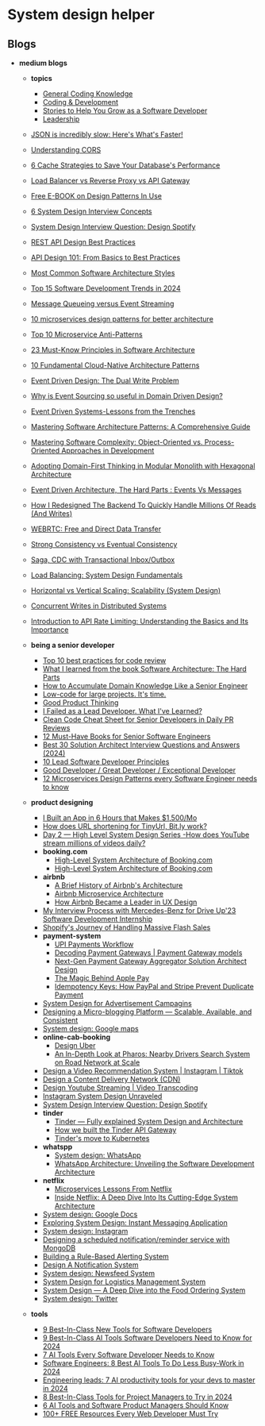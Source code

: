 # System design helper

## Blogs
- **medium blogs**
  - **topics**
    - [General Coding Knowledge](https://eddiebarth.medium.com/list/general-coding-knowledge-f2d429d4f0cd)
    - [Coding & Development](https://medium.com/@jscribes/list/coding-development-e360d380bb82)
    - [Stories to Help You Grow as a Software Developer](https://medium.com/@MediumStaff/list/stories-to-help-you-grow-as-a-software-developer-b1d913188c20)
    - [Leadership](https://eddiebarth.medium.com/list/leadership-0cc0d07e2706)

  - [JSON is incredibly slow: Here's What's Faster!](https://medium.com/data-science-community-srm/json-is-incredibly-slow-heres-what-s-faster-ca35d5aaf9e8)
  - [Understanding CORS](https://itnext.io/understanding-cors-4157bf640e11)
  - [6 Cache Strategies to Save Your Database's Performance](https://levelup.gitconnected.com/6-cache-strategies-to-save-your-databases-performance-762ed2cccfa8)
  - [Load Balancer vs Reverse Proxy vs API Gateway](https://medium.com/codenx/load-balancer-vs-reverse-proxy-vs-api-gateway-fcb79912abbf)
  - [Free E-BOOK on Design Patterns In Use](https://medium.com/@techworldwithmilan/how-to-select-a-design-pattern-567181b90e8c)
  - [6 System Design Interview Concepts](https://levelup.gitconnected.com/6-system-design-interview-concepts-1b1882506766)
  - [System Design Interview Question: Design Spotify](https://levelup.gitconnected.com/system-design-interview-question-design-spotify-4a8a79697dda)
  - [REST API Design Best Practices](https://medium.com/@techworldwithmilan/rest-api-design-best-practices-2eb5e749d428)
  - [API Design 101: From Basics to Best Practices](https://levelup.gitconnected.com/api-design-101-from-basics-to-best-practices-a0261cdf8886)
  - [Most Common Software Architecture Styles](https://medium.com/@techworldwithmilan/most-common-software-architecture-styles-86881d779683)
  - [Top 15 Software Development Trends in 2024](https://serokell.medium.com/top-15-software-development-trends-in-2024-5a4526653004)
  - [Message Queueing versus Event Streaming](https://azeynalli1990.medium.com/message-queueing-versus-event-streaming-ab5758dc88b3)
  - [10 microservices design patterns for better architecture](https://medium.com/capital-one-tech/10-microservices-design-patterns-for-better-architecture-befa810ca44e)
  - [Top 10 Microservice Anti-Patterns](https://blog.bitsrc.io/10-microservice-anti-patterns-278bcb7f385d)
  - [23 Must-Know Principles in Software Architecture](https://azeynalli1990.medium.com/23-must-know-principles-in-software-architecture-62d1cf73df7c)
  - [10 Fundamental Cloud-Native Architecture Patterns](https://azeynalli1990.medium.com/10-fundamental-cloud-native-architecture-patterns-859021b0716d)
  - [Event Driven Design: The Dual Write Problem](https://medium.com/@the_nick_morgan/event-driven-design-the-dual-write-problem-07bbef584376)
  - [Why is Event Sourcing so useful in Domain Driven Design?](https://levelup.gitconnected.com/why-is-event-sourcing-so-useful-in-domain-driven-design-e961dd090228)
  - [Event Driven Systems-Lessons from the Trenches](https://medium.com/sids-tech-cafe/event-driven-systems-lessons-from-the-trenches-107c07b3fc1d)
  - [Mastering Software Architecture Patterns: A Comprehensive Guide](https://heyizzy.me/mastering-software-architecture-patterns-a-comprehensive-guide-0a66e1498da9)
  - [Mastering Software Complexity: Object-Oriented vs. Process-Oriented Approaches in Development](https://experiencestack.co/mastering-software-complexity-object-oriented-vs-process-oriented-approaches-in-development-f414335fea6d)
  - [Adopting Domain-First Thinking in Modular Monolith with Hexagonal Architecture](https://itnext.io/adopting-domain-first-thinking-in-modular-monolith-with-hexagonal-architecture-f9e4921ac18d)
  - [Event Driven Architecture, The Hard Parts : Events Vs Messages](https://medium.com/simpplr-technology/event-driven-architecture-the-hard-parts-events-vs-messages-0fcfc7243703)
  - [How I Redesigned The Backend To Quickly Handle Millions Of Reads (And Writes)](https://blog.bitsrc.io/how-i-redesigned-the-backend-to-quickly-handle-millions-of-reads-and-writes-58cfe989e6f8)
  - [WEBRTC: Free and Direct Data Transfer](https://blog.stackademic.com/webrtc-direct-data-transfer-c954c7335754)
  - [Strong Consistency vs Eventual Consistency](https://medium.com/@abhirup.acharya009/strong-consistency-vs-eventual-consistency-19ce6f87c112)
  - [Saga, CDC with Transactional Inbox/Outbox](https://ishansoninitj.medium.com/saga-cdc-with-transactional-inbox-outbox-d15507868c7f)
  - [Load Balancing: System Design Fundamentals](https://medium.com/@abhirup.acharya009/load-balancing-system-design-fundamentals-d64674227c36)
  - [Horizontal vs Vertical Scaling: Scalability (System Design)](https://medium.com/@ayush_mittal/horizontal-vs-vertical-scaling-scalability-system-design-d10658b7f94e)
  - [Concurrent Writes in Distributed Systems](https://medium.com/the-developers-diary/concurrent-writes-in-distributed-systems-601782e4797f)
  - [Introduction to API Rate Limiting: Understanding the Basics and Its Importance](https://medium.com/the-developers-diary/introduction-to-api-rate-limiting-understanding-the-basics-and-its-importance-fde0b5af995b)


  - **being a senior developer**
    - [Top 10 best practices for code review](https://medium.com/beyond-the-code-by-typo/top-10-best-practices-for-code-review-a05a7d1ce480)
    - [What I learned from the book Software Architecture: The Hard Parts](https://medium.com/@techworldwithmilan/what-i-learned-from-the-software-architecture-the-hard-parts-0498c9eae88e)
    - [How to Accumulate Domain Knowledge Like a Senior Engineer](https://medium.com/career-paths/how-to-accumulate-domain-knowledge-like-a-senior-engineer-8dd3924e2c70)
    - [Low-code for large projects. It's time.](https://blog.devgenius.io/low-code-for-large-projects-its-time-aecd1f2ac2a7)
    - [Good Product Thinking](https://medium.com/@breanamjones/list/good-product-thinking-25dfb3a0bd21)
    - [I Failed as a Lead Developer. What I've Learned?](https://blog.stackademic.com/i-failed-as-a-lead-developer-what-ive-learned-7bf66cb0d075)
    - [Clean Code Cheat Sheet for Senior Developers in Daily PR Reviews](https://azeynalli1990.medium.com/clean-code-cheat-sheet-for-senior-developers-in-daily-pr-reviews-6b77ee413469)
    - [12 Must-Have Books for Senior Software Engineers](https://azeynalli1990.medium.com/12-must-have-books-for-senior-software-engineers-e433d8ba77fa)
    - [Best 30 Solution Architect Interview Questions and Answers (2024)](https://medium.com/@skillcombo/best-30-solution-architect-interview-questions-and-answers-2024-a8b91a076a77)
    - [10 Lead Software Developer Principles](https://medium.com/mjukvare/10-lead-software-developer-principles-7e056d0e9c9c)
    - [Good Developer / Great Developer / Exceptional Developer](https://medium.com/@mike.s.chambers/good-developer-great-developer-exceptional-developer-ec4213565938)
    - [12 Microservices Design Patterns every Software Engineer needs to know](https://medium.com/@mrahmedkhan019/12-microservices-design-patterns-every-software-engineer-needs-to-know-f2daae212647)


  - **product designing**
    - [I Built an App in 6 Hours that Makes $1,500/Mo](https://medium.com/@artturi-jalli/i-built-an-app-in-6-hours-that-makes-1-500-mo-85139edee87d)
    - [How does URL shortening for TinyUrl, Bit.ly work?](https://medium.com/javarevisited/day-1-high-level-system-design-series-url-shortening-d28888d71084)
    - [Day 2 — High Level System Design Series -How does YouTube stream millions of videos daily?](https://medium.com/javarevisited/how-does-youtube-stream-millions-of-videos-daily-3d8627d297e5)
    - **booking.com**
      - [High-Level System Architecture of Booking.com](https://medium.com/@sahintalha1/high-level-system-architecture-of-booking-com-06c199003d94)
      - [High-Level System Architecture of Booking.com](https://medium.com/@info.vikaasyadav/high-level-system-architecture-of-booking-com-b430528581cd)
    - **airbnb**
      - [A Brief History of Airbnb's Architecture](https://medium.com/@mananshah3654/a-brief-history-of-airbnbs-architecture-bce6d0405f9c)
      - [Airbnb Microservice Architecture](https://medium.com/@techworldwithmilan/airbnb-microservice-architecture-bd1986c73719)
      - [How Airbnb Became a Leader in UX Design](https://medium.com/prototypr/how-airbnb-became-a-leader-in-ux-design-7d8ab8ad803e)
    - [My Interview Process with Mercedes-Benz for Drive Up'23 Software Development Internship](https://medium.com/@sahintalha1/my-interview-process-with-mercedes-benz-for-drive-up23-software-development-internship-f80794fde46d)
    - [Shopify's Journey of Handling Massive Flash Sales](https://medium.com/@dwivedi.ankit21/scaling-to-new-heights-shopifys-journey-of-handling-massive-flash-sales-and-architectural-de2e4f0baede)
    - **payment-system**
      - [UPI Payments Workflow](https://medium.com/@ayush_mittal/upi-payments-workflow-d0dcc65890f2)
      - [Decoding Payment Gateways | Payment Gateway models](https://medium.com/@milovasharan/decoding-payment-gateways-payment-gateway-models-29b305d2c934)
      - [Next-Gen Payment Gateway Aggregator Solution Architect Design](https://medium.com/@ayush_mittal/next-gen-payment-gatewayaggregator-solution-architect-design-c5a27fefcfbb)
      - [The Magic Behind Apple Pay](https://medium.com/@sahintalha1/the-magic-behind-apple-pay-018117d973e1)
      - [Idempotency Keys: How PayPal and Stripe Prevent Duplicate Payment](https://medium.com/@sahintalha1/the-way-psps-such-as-paypal-stripe-and-adyen-prevent-duplicate-payment-idempotency-keys-615845c185bf)
    - [System Design for Advertisement Campagins](https://medium.com/@vikas.taank_40391/system-design-for-advertisement-campagins-4cb14129550a)
    - [Designing a Micro-blogging Platform — Scalable, Available, and Consistent](https://medium.com/@srajsonu/designing-a-micro-blogging-platform-scalable-available-and-consistent-bed1e60350bf)
    - [System design: Google maps](https://medium.com/@sureshpodeti/system-design-google-maps-2681fc640370)
    - **online-cab-booking**
      - [Design Uber](https://medium.com/@eugene-s/design-uber-0eb5e44deb12)
      - [An In-Depth Look at Pharos: Nearby Drivers Search System on Road Network at Scale](https://medium.com/@dwivedi.ankit21/understanding-pharos-an-in-depth-look-at-the-search-for-nearby-drivers-on-road-network-at-scale-64133cd9f1be)
    - [Design a Video Recommendation System | Instagram | Tiktok](https://medium.com/@eugene-s/design-a-video-recommendation-system-instagram-tiktok-e71b97e7f872)
    - [Design a Content Delivery Network (CDN)](https://medium.com/@eugene-s/design-a-content-delivery-network-cdn-a736b4970469)
    - [Design Youtube Streaming | Video Transcoding](https://medium.com/@eugene-s/design-youtube-streaming-video-transcoding-b45aa8447851)
    - [Instagram System Design Unraveled](https://medium.com/@guptashubhang2000/instagram-system-design-unraveled-6af43bb5335e)
    - [System Design Interview Question: Design Spotify](https://medium.com/@jordanedward357/system-design-interview-question-design-spotify-ceb13b801ca7)
    - **tinder**
      - [Tinder — Fully explained System Design and Architecture](https://kasunprageethdissanayake.medium.com/tinder-fully-explained-system-design-and-architecture-1225ecdfe64e)
      - [How we built the Tinder API Gateway](https://medium.com/tinder/how-we-built-the-tinder-api-gateway-831c6ca5ceca)
      - [Tinder's move to Kubernetes](https://medium.com/tinder/tinders-move-to-kubernetes-cda2a6372f44)
    - **whatspp**
      - [System design: WhatsApp](https://medium.com/@sureshpodeti/system-design-whatsapp-87bd39fe2f51)
      - [WhatsApp Architecture: Unveiling the Software Development Architecture](https://medium.com/@info.vikaasyadav/whatsapp-architecture-2d24c6ae067d)
    - **netflix**
      - [Microservices Lessons From Netflix](https://medium.com/@mananshah3654/microservices-lessons-from-netflix-50cc66d8fd45)
      - [Inside Netflix: A Deep Dive Into Its Cutting-Edge System Architecture](https://medium.com/@info.vikaasyadav/inside-netflix-a-deep-dive-into-its-cutting-edge-system-architecture-077f7bac8902)
    - [System design: Google Docs](https://medium.com/@sureshpodeti/system-design-google-docs-93e12133a979)
    - [Exploring System Design: Instant Messaging Application](https://medium.com/@cartelli.francesco/exploring-system-design-instant-messaging-application-f4447adc37da)
    - [System design: Instagram](https://medium.com/@sureshpodeti/system-design-instagram-cf9bf09bb627)
    - [Designing a scheduled notification/reminder service with MongoDB](https://medium.com/@aravindar37/designing-a-scheduled-notification-reminder-service-with-mongodb-1b7e41720af)
    - [Building a Rule-Based Alerting System](https://medium.com/@smdyarkhan123/building-a-rule-based-alerting-system-4f7d5fa43e96)
    - [Design A Notification System](https://medium.com/@naveendharnia0029/design-a-notification-system-2974be8c82ce)
    - [System design: Newsfeed System](https://medium.com/@sureshpodeti/system-design-newsfeed-system-da50486a8a9b)
    - [System Design for Logistics Management System](https://medium.com/@ayush_mittal/system-design-for-logistics-management-system-80b876e29bbb)
    - [System Design — A Deep Dive into the Food Ordering System](https://medium.com/@systemdesignbychk/system-design-a-deep-dive-into-the-food-ordering-system-f84ae6375ce3)
    - [System design: Twitter](https://medium.com/@sureshpodeti/system-design-twitter-a98e7d134634)


  - **tools**
    - [9 Best-In-Class New Tools for Software Developers](https://alex-omeyer.medium.com/9-best-in-class-new-tools-for-software-developers-c9a9bf0153b0)
    - [9 Best-In-Class AI Tools Software Developers Need to Know for 2024](https://alex-omeyer.medium.com/9-best-in-class-ai-tools-software-developers-need-to-know-for-2024-d341e4840e34)
    - [7 AI Tools Every Software Developer Needs to Know](https://alex-omeyer.medium.com/7-ai-tools-every-software-developer-needs-to-know-2023-361929746ec4)
    - [Software Engineers: 8 Best AI Tools To Do Less Busy-Work in 2024](https://alex-omeyer.medium.com/software-engineers-8-best-ai-tools-to-do-less-busy-work-in-2023-746c42afa64b)
    - [Engineering leads: 7 AI productivity tools for your devs to master in 2024](https://alex-omeyer.medium.com/engineering-leads-7-ai-productivity-tools-for-your-devs-to-master-in-2023-ccf980913c3e)
    - [8 Best-In-Class Tools for Project Managers to Try in 2024](https://alex-omeyer.medium.com/8-best-in-class-tools-for-project-managers-to-try-in-2024-d0c11313e045)
    - [6 AI Tools and Software Product Managers Should Know](https://alex-omeyer.medium.com/6-ai-tools-and-software-product-managers-should-know-4a273decda15)
    - [100+ FREE Resources Every Web Developer Must Try](https://blog.stackademic.com/100-free-resources-every-web-developer-must-try-2fa9fa499ef5)